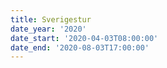 ```yaml
---
title: Sverigestur
date_year: '2020'
date_start: '2020-04-03T08:00:00'
date_end: '2020-08-03T17:00:00'
---
```


